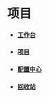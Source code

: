 # 项目

* #### [工作台](/guide/yong-hu-shou-ce/xiang-mu/gong-zuo.md)
* #### [项目](/guide/yong-hu-shou-ce/xiang-mu/xiang-mu.md)
* #### [配置中心](/guide/yong-hu-shou-ce/xiang-mu/pei-zhi-zhong-xin.md)
* #### [回收站](/guide/yong-hu-shou-ce/xiang-mu/hui-shou-zhan.md)



